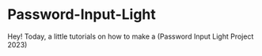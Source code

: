 # Password-Input-Light
Hey! Today, a little tutorials on how to make a (Password Input Light Project 2023)
